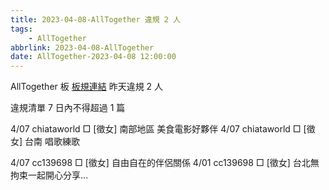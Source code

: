 ```yaml
---
title: 2023-04-08-AllTogether 違規 2 人
tags:
    - AllTogether
abbrlink: 2023-04-08-AllTogether
date: AllTogether-2023-04-08 12:00:00
---
```

AllTogether 板 [板規連結](https://www.ptt.cc/bbs/AllTogether/M.1643211430.A.5FB.html)
昨天違規 2 人
<!-- more -->

違規清單
7 日內不得超過 1 篇

4/07 chiataworld □ [徵女] 南部地區 美食電影好夥伴
4/07 chiataworld □ [徵女] 台南 唱歌練歌

4/07 cc139698 □ [徵女] 自由自在的伴侶關係
4/01 cc139698 □ [徵女] 台北無拘束一起開心分享…
